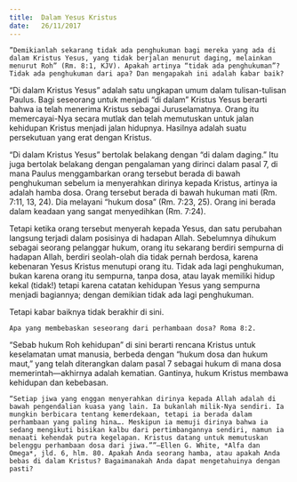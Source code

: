 ```yaml
---
title:  Dalam Yesus Kristus
date:   26/11/2017
---
```


`”Demikianlah sekarang tidak ada penghukuman bagi mereka yang ada di dalam Kristus Yesus, yang tidak berjalan menurut daging, melainkan menurut Roh” (Rm. 8:1, KJV). Apakah artinya “tidak ada penghukuman”? Tidak ada penghukuman dari apa? Dan mengapakah ini adalah kabar baik?`

“Di dalam Kristus Yesus” adalah satu ungkapan umum dalam tulisan-tulisan Paulus. Bagi seseorang untuk menjadi “di dalam” Kristus Yesus berarti bahwa ia telah menerima Kristus sebagai Juruselamatnya. Orang itu memercayai-Nya secara mutlak dan telah memutuskan untuk jalan kehidupan Kristus menjadi jalan hidupnya. Hasilnya adalah suatu persekutuan yang erat dengan Kristus.

“Di dalam Kristus Yesus” bertolak belakang dengan “di dalam daging.” Itu juga bertolak belakang dengan pengalaman yang dirinci dalam pasal 7, di mana Paulus menggambarkan orang tersebut berada di bawah penghukuman sebelum ia menyerahkan dirinya kepada Kristus, artinya ia adalah hamba dosa. Orang tersebut berada di bawah hukuman mati (Rm. 7:11, 13, 24). Dia melayani “hukum dosa” (Rm. 7:23, 25). Orang ini berada dalam keadaan yang sangat menyedihkan (Rm. 7:24).

Tetapi ketika orang tersebut menyerah kepada Yesus, dan satu perubahan langsung terjadi dalam posisinya di hadapan Allah. Sebelumnya dihukum sebagai seorang pelanggar hukum, orang itu sekarang berdiri sempurna di hadapan Allah, berdiri seolah-olah dia tidak pernah berdosa, karena kebenaran Yesus Kristus menutupi orang itu. Tidak ada lagi penghukuman, bukan karena orang itu sempurna, tanpa dosa, atau layak memiliki hidup kekal (tidak!) tetapi karena catatan kehidupan Yesus yang sempurna menjadi bagiannya; dengan demikian tidak ada lagi penghukuman.

Tetapi kabar baiknya tidak berakhir di sini.

`Apa yang membebaskan seseorang dari perhambaan dosa? Roma 8:2.`

“Sebab hukum Roh kehidupan” di sini berarti rencana Kristus untuk keselamatan umat manusia, berbeda dengan “hukum dosa dan hukum maut,” yang telah diterangkan dalam pasal 7 sebagai hukum di mana dosa memerintah—akhirnya adalah kematian. Gantinya, hukum Kristus membawa kehidupan dan kebebasan.

`“Setiap jiwa yang enggan menyerahkan dirinya kepada Allah adalah di bawah pengendalian kuasa yang lain. Ia bukanlah milik-Nya sendiri. Ia mungkin berbicara tentang kemerdekaan, tetapi ia berada dalam perhambaan yang paling hina…. Meskipun ia memuji dirinya bahwa ia sedang mengikuti bisikan kalbu dari pertimbangannya sendiri, namun ia menaati kehendak putra kegelapan. Kristus datang untuk memutuskan belenggu perhambaan dosa dari jiwa.””—Ellen G. White, *Alfa dan Omega*, jld. 6, hlm. 80. Apakah Anda seorang hamba, atau apakah Anda bebas di dalam Kristus? Bagaimanakah Anda dapat mengetahuinya dengan pasti?`
